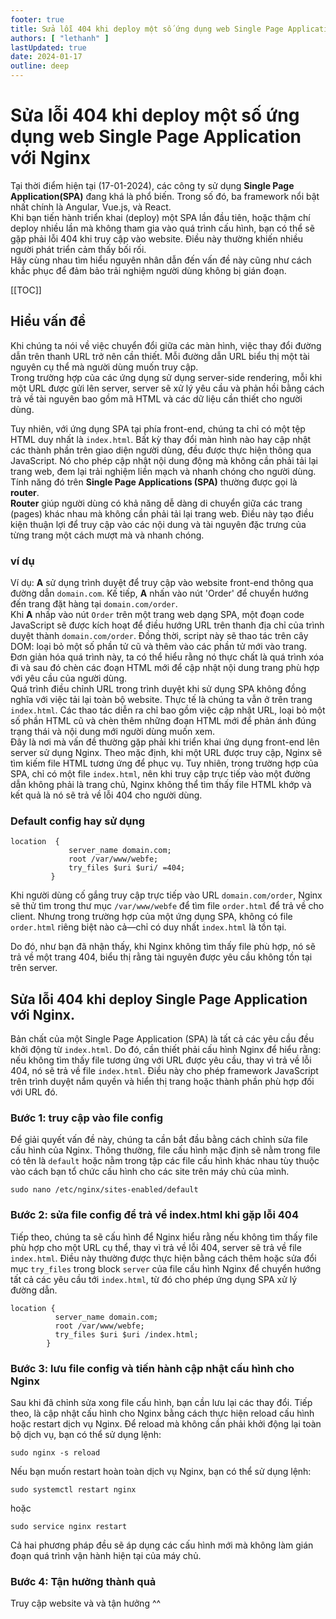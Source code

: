 ```yaml
---
footer: true
title: Sửa lỗi 404 khi deploy một số ứng dụng web Single Page Application với Nginx
authors: [ "lethanh" ]
lastUpdated: true
date: 2024-01-17
outline: deep
---
```

# Sửa lỗi 404 khi deploy một số ứng dụng web Single Page Application với Nginx

Tại thời điểm hiện tại (17-01-2024), các công ty sử dụng **Single Page Application(SPA)** đang khá là phổ biến. Trong số đó, ba framework nổi bật nhất chính là Angular, Vue.js, và React.
<br/>
Khi bạn tiến hành triển khai (deploy) một SPA lần đầu tiên, hoặc thậm chí deploy nhiều lần mà không tham gia vào quá trình cấu hình, bạn có thể sẽ gặp phải lỗi 404 khi truy cập vào website. Điều này thường khiến nhiều người phát triển cảm thấy bối rối.
<br/>
Hãy cùng nhau tìm hiểu nguyên nhân dẫn đến vấn đề này cũng như cách khắc phục để đảm bảo trải nghiệm người dùng không bị gián đoạn.

[[TOC]]

## Hiểu vấn đề

Khi chúng ta nói về việc chuyển đổi giữa các màn hình, việc thay đổi đường dẫn trên thanh URL trở nên cần thiết. Mỗi đường dẫn URL biểu thị một tài nguyên cụ thể mà người dùng muốn truy cập.
<br/>
Trong trường hợp của các ứng dụng sử dụng server-side rendering, mỗi khi một URL được gửi lên server, server sẽ xử lý yêu cầu và phản hồi bằng cách trả về tài nguyên bao gồm mã HTML và các dữ liệu cần thiết cho người dùng.

Tuy nhiên, với ứng dụng SPA tại phía front-end, chúng ta chỉ có một tệp HTML duy nhất là `index.html`. Bất kỳ thay đổi màn hình nào hay cập nhật các thành phần trên giao diện người dùng, đều được thực hiện thông qua JavaScript. Nó cho phép cập nhật nội dung động mà không cần phải tải lại trang web, đem lại trải nghiệm liền mạch và nhanh chóng cho người dùng.
<br/>
Tính năng đó trên **Single Page Applications (SPA)** thường được gọi là **router**.
<br/>
**Router** giúp người dùng có khả năng dễ dàng di chuyển giữa các trang (pages) khác nhau mà không cần phải tải lại trang web. Điều này tạo điều kiện thuận lợi để truy cập vào các nội dung và tài nguyên đặc trưng của từng trang một cách mượt mà và nhanh chóng.
<br/>

### ví dụ

Ví dụ: **A** sử dụng trình duyệt để truy cập vào website front-end thông qua đường dẫn `domain.com`. Kế tiếp, **A** nhấn vào nút 'Order' để chuyển hướng đến trang đặt hàng tại `domain.com/order`.
<br/>
Khi **A** nhấp vào nút `Order` trên một trang web dạng SPA, một đoạn code JavaScript sẽ được kích hoạt để điều hướng URL trên thanh địa chỉ của trình duyệt thành `domain.com/order`. Đồng thời, script này sẽ thao tác trên cây DOM: loại bỏ một số phần tử cũ và thêm vào các phần tử mới vào trang. Đơn giản hóa quá trình này, ta có thể hiểu rằng nó thực chất là quá trình xóa đi và sau đó chèn các đoạn HTML mới để cập nhật nội dung trang phù hợp với yêu cầu của người dùng.
<br/>
Quá trình điều chỉnh URL trong trình duyệt khi sử dụng SPA không đồng nghĩa với việc tải lại toàn bộ website. Thực tế là chúng ta vẫn ở trên trang `index.html`. Các thao tác diễn ra chỉ bao gồm việc cập nhật URL, loại bỏ một số phần HTML cũ và chèn thêm những đoạn HTML mới để phản ánh đúng trạng thái và nội dung mới người dùng muốn xem.
<br/>
Đây là nơi mà vấn đề thường gặp phải khi triển khai ứng dụng front-end lên server sử dụng Nginx. Theo mặc định, khi một URL được truy cập, Nginx sẽ tìm kiếm file HTML tương ứng để phục vụ. Tuy nhiên, trong trường hợp của SPA, chỉ có một file `index.html`, nên khi truy cập trực tiếp vào một đường dẫn không phải là trang chủ, Nginx không thể tìm thấy file HTML khớp và kết quả là nó sẽ trả về lỗi 404 cho người dùng.

### Default config hay sử dụng

```
location  {
             server_name domain.com;
             root /var/www/webfe;
             try_files $uri $uri/ =404;
         }
```
Khi người dùng cố gắng truy cập trực tiếp vào URL `domain.com/order`, Nginx sẽ thử tìm trong thư mục `/var/www/webfe` để tìm file `order.html` để trả về cho client. Nhưng trong trường hợp của một ứng dụng SPA, không có file `order.html` riêng biệt nào cả—chỉ có duy nhất `index.html` là tồn tại.

Do đó, như bạn đã nhận thấy, khi Nginx không tìm thấy file phù hợp, nó sẽ trả về một trang 404, biểu thị rằng tài nguyên được yêu cầu không tồn tại trên server.

## Sửa lỗi 404 khi deploy Single Page Application với Nginx.

Bản chất của một Single Page Application (SPA) là tất cả các yêu cầu đều khởi động từ `index.html`. Do đó, cần thiết phải cấu hình Nginx để hiểu rằng: nếu không tìm thấy file tương ứng với URL được yêu cầu, thay vì trả về lỗi 404, nó sẽ trả về file `index.html`. Điều này cho phép framework JavaScript trên trình duyệt nắm quyền và hiển thị trang hoặc thành phần phù hợp đối với URL đó.

### Bước 1: truy cập vào file config
Để giải quyết vấn đề này, chúng ta cần bắt đầu bằng cách chỉnh sửa file cấu hình của Nginx. Thông thường, file cấu hình mặc định sẽ nằm trong file có tên là `default` hoặc nằm trong tập các file cấu hình khác nhau tùy thuộc vào cách bạn tổ chức cấu hình cho các site trên máy chủ của mình.
```
sudo nano /etc/nginx/sites-enabled/default
```

### Bước 2: sửa file config để trả về index.html khi gặp lỗi 404
Tiếp theo, chúng ta sẽ cấu hình để Nginx hiểu rằng nếu không tìm thấy file phù hợp cho một URL cụ thể, thay vì trả về lỗi 404, server sẽ trả về file `index.html`. Điều này thường được thực hiện bằng cách thêm hoặc sửa đổi mục `try_files` trong block `server` của file cấu hình Nginx để chuyển hướng tất cả các yêu cầu tới `index.html`, từ đó cho phép ứng dụng SPA xử lý đường dẫn.

```
location {
          server_name domain.com;
          root /var/www/webfe;
          try_files $uri $uri /index.html;
        }
```

### Bước 3: lưu file config và tiến hành cập nhật cấu hình cho Nginx
Sau khi đã chỉnh sửa xong file cấu hình, bạn cần lưu lại các thay đổi. Tiếp theo, là cập nhật cấu hình cho Nginx bằng cách thực hiện reload cấu hình hoặc restart dịch vụ Nginx. Để reload mà không cần phải khởi động lại toàn bộ dịch vụ, bạn có thể sử dụng lệnh:

```
sudo nginx -s reload
```

Nếu bạn muốn restart hoàn toàn dịch vụ Nginx, bạn có thể sử dụng lệnh:

```
sudo systemctl restart nginx
```

hoặc

```
sudo service nginx restart
```

Cả hai phương pháp đều sẽ áp dụng các cấu hình mới mà không làm gián đoạn quá trình vận hành hiện tại của máy chủ.

### Bước 4: Tận hưởng thành quả
Truy cập website và và tận hưởng ^^
